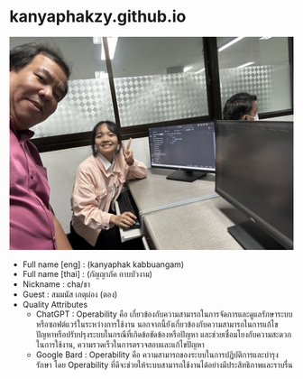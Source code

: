# kanyaphakzy.github.io
![alt text for screen readers](/IMG_1795.jpg "Text to show on mouseover")
- Full name [eng] : (kanyaphak kabbuangam)
- Full name [thai] : (กัญญาภัค กาบบัวงาม)
- Nickname : cha/ชา
- Guest : สมมนัส เกตุผ่อง (ตอง)
- Quality Attributes 
  * ChatGPT : Operability คือ เกี่ยวข้องกับความสามารถในการจัดการและดูแลรักษาระบบหรือซอฟต์แวร์ในระหว่างการใช้งาน นอกจากนี้ยังเกี่ยวข้องกับความสามารถในการแก้ไขปัญหาหรือปรับปรุงระบบในกรณีที่เกิดข้อขัดข้องหรือปัญหา และช่วยเชื่อมโยงกับความสะดวกในการใช้งาน, ความรวดเร็วในการตรวจสอบและแก้ไขปัญหา
  * Google Bard : Operability คือ  ความสามารถของระบบในการปฏิบัติการและบำรุงรักษา โดย Operability ที่ดีจะช่วยให้ระบบสามารถใช้งานได้อย่างมีประสิทธิภาพและราบรื่น
